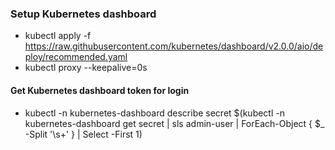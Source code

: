 ### Setup Kubernetes dashboard
- kubectl apply -f https://raw.githubusercontent.com/kubernetes/dashboard/v2.0.0/aio/deploy/recommended.yaml
- kubectl proxy --keepalive=0s

#### Get Kubernetes dashboard token for login
- kubectl -n kubernetes-dashboard describe secret $(kubectl -n kubernetes-dashboard get secret | sls admin-user | ForEach-Object { $_ -Split '\s+' } | Select -First 1)
